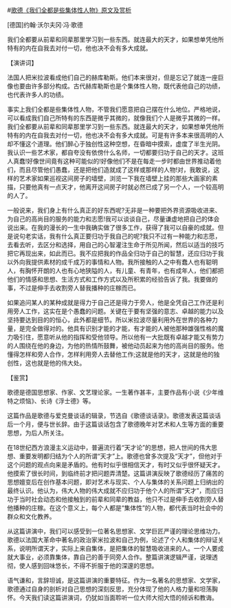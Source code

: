 #[歌德《我们全都是些集体性人物》原文及赏析](https://www.vrrw.net/wx/14711.html)

[德国]约翰·沃尔夫冈·冯·歌德

我们全都要从前辈和同辈那里学习到一些东西。就连最大的天才，如果想单凭他所特有的内在自我去对付一切，他也决不会有多大成就。

【演讲词】

法国人把米拉波看成他们自己的赫库勒斯。他们本来很对，但是忘记了就连一座巨像也要由许多部分构成。古代赫库勒斯也是个集体性人物，既代表他自己的功绩，也代表许多人的功绩。

事实上我们全都是些集体性人物，不管我们愿意把自己摆在什么地位。严格地说，可以看成我们自己所特有的东西是微乎其微的，就像我们个人是微乎其微的一样。我们全都要从前辈和同辈那里学习到一些东西。就连最大的天才，如果想单凭他所特有的内在自我去对付一切，他也决不会有多大成就。可是有许多本来很高明的人却不懂这个道理。他们醉心于独创性这种空想，在昏暗中摸索，虚度了半生光阴。我认识一些艺术家，都自夸没有依傍什么名师，一切都要归功于自己的天才。这班人真蠢!好像世间竟有这种可能似的!好像他们不是在每走一步时都由世界推动着他们，而且尽管他们愚蠢，还是把他们造就成了这样或那样的人物!对，我敢说，这样的艺术家如果巡视这间房子的墙壁，浏览一下我在墙壁上挂的那些大画家的素描，只要他真有一点天才，他离开这间房子时就必然已成了另一个人，一个较高明的人了。

一般说来，我们身上有什么真正的好东西呢?无非是一种要把外界资源吸收进来、为自己的高尚目的服务的能力和志愿!我可以谈谈自己，尽量谦虚地把自己的体会说出来。在我的漫长的一生中我确实做了很多工作，获得了我可以自豪的成就。但是说句老实话，我有什么真正要归功于我自己的呢?我只不过有一种能力和志愿，去看去听，去区分和选择，用自己的心智灌注生命于所见所闻，然后以适当的技巧把它再现出来，如此而已。我不应把我的作品全归功于自己的智慧，还应归功于我以外向我提供素材的成千成万的事情和人物。我所接触的人之中有蠢人也有聪明人，有胸怀开朗的人也有心地狭隘的人，有儿童、有青年，也有成年人，他们都把他们的情感和思想、生活方式和工作方式以及所积累的经验告诉了我。我要做的事，不过是伸手去收割旁人替我播种的庄稼而已。

如果追问某人的某种成就是得力于自己还是得力于旁人，他是全凭自己工作还是利用旁人工作，这实在是个愚蠢的问题。关键在于要有坚强的意志、卓越的能力以及坚持要达到目的的恒心，此外都是细节。所以米拉波尽量利用外在世界的各种力量，是完全做得对的。他具有识别才能的才能，有才能的人被他那种雄强性格的魔力吸引住，愿意听从他的指挥和受他领导。所以他有一大批既有卓越才能又有势力的人围绕在他的身边，为他的热情所鼓舞，被他动员起来为他的高尚目的服务。他懂得怎样和旁人合作，怎样利用旁人去替他工作;这就是他的天才，这就是他的独创性，这也就是他的伟大处。



【鉴赏】

歌德是德国思想家、作家、文艺理论家。一生著作甚丰，主要作品有小说《少年维特之烦恼》、长诗《浮士德》等。

这篇作品是歌德与爱克曼谈话的辑录，节选自《歌德谈话录》。歌德发表这篇谈话后一个月，便与世长辞。由于这篇谈话包含了歌德晚年对艺术和人生等方面的重要思想，为后人所关注。

在18世纪西方浪漫主义运动中，普遍流行着“天才论”的思想，把人世间的伟大思想、重要发明都归结为个人的所谓“天才”上。歌德也曾多次提及“天才”，但他对于这个问题的观点向来是矛盾的。他有时似乎很相信天才，有时又似乎很怀疑天才。他摸索了很长时间，到临终前才把问题弄清楚。这篇讲演反映了歌德经历了痛苦的思想嬗变后在创作基本问题，即对艺术与现实、个人与集体的关系问题上归纳出的最终认识。他认为，伟大人物的伟大成就不应归功于他个人的所谓“天才”，而应归功于当时社会动态和他接触到的前辈和同辈的教益，他只不过是伸手去收割旁人替他播种的庄稼。在这个意义上，每个人都是“集体性”的人物，都代表当时社会中的群众和文化教养。

从这篇讲演中，我们可以感受到一位著名思想家、文学巨匠严谨的理论思维功力。歌德以法国大革命中著名的政治家米拉波和自己为例，论述了个人和集体的辩证关系，说明所谓天才，实际上来自集体，是把集体的智慧吸收进来的人。一个人要成就大事业，必须靠集体，靠自己的善于同旁人合作。整篇讲演逻辑严谨，说理透彻，使人感到回味悠长，不得不折服于他的深邃的思想。

语气谦和，言辞坦诚，是这篇讲演的重要特征。作为一名著名的思想家、文学家，歌德通过自身的剖析对自己思想的深刻反思，充分体现了他的人格力量和坦荡胸怀。今天我们读这篇讲演词，仍犹如当面聆听一位大师大彻大悟的倾诉和教诲。

